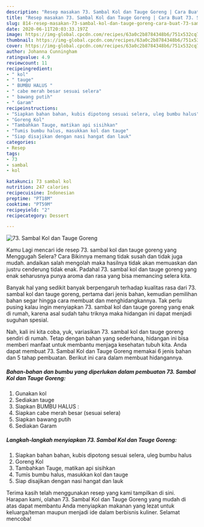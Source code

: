 ```yaml
---
description: "Resep masakan 73. Sambal Kol dan Tauge Goreng | Cara Buat 73. Sambal Kol dan Tauge Goreng Yang Sempurna"
title: "Resep masakan 73. Sambal Kol dan Tauge Goreng | Cara Buat 73. Sambal Kol dan Tauge Goreng Yang Sempurna"
slug: 814-resep-masakan-73-sambal-kol-dan-tauge-goreng-cara-buat-73-sambal-kol-dan-tauge-goreng-yang-sempurna
date: 2020-06-11T20:03:33.197Z
image: https://img-global.cpcdn.com/recipes/63a0c2b8784348b6/751x532cq70/73-sambal-kol-dan-tauge-goreng-foto-resep-utama.jpg
thumbnail: https://img-global.cpcdn.com/recipes/63a0c2b8784348b6/751x532cq70/73-sambal-kol-dan-tauge-goreng-foto-resep-utama.jpg
cover: https://img-global.cpcdn.com/recipes/63a0c2b8784348b6/751x532cq70/73-sambal-kol-dan-tauge-goreng-foto-resep-utama.jpg
author: Johanna Cunningham
ratingvalue: 4.9
reviewcount: 11
recipeingredient:
- " kol"
- " tauge"
- " BUMBU HALUS "
- " cabe merah besar sesuai selera"
- " bawang putih"
- " Garam"
recipeinstructions:
- "Siapkan bahan bahan, kubis dipotong sesuai selera, uleg bumbu halus"
- "Goreng Kol"
- "Tambahkan Tauge, matikan api sisihkan"
- "Tumis bumbu halus, masukkan kol dan tauge"
- "Siap disajikan dengan nasi hangat dan lauk"
categories:
- Resep
tags:
- 73
- sambal
- kol

katakunci: 73 sambal kol 
nutrition: 247 calories
recipecuisine: Indonesian
preptime: "PT18M"
cooktime: "PT59M"
recipeyield: "2"
recipecategory: Dessert

---
```



![73. Sambal Kol dan Tauge Goreng](https://img-global.cpcdn.com/recipes/63a0c2b8784348b6/751x532cq70/73-sambal-kol-dan-tauge-goreng-foto-resep-utama.jpg)

Kamu Lagi mencari ide resep 73. sambal kol dan tauge goreng yang Menggugah Selera? Cara Bikinnya memang tidak susah dan tidak juga mudah. andaikan salah mengolah maka hasilnya tidak akan memuaskan dan justru cenderung tidak enak. Padahal 73. sambal kol dan tauge goreng yang enak seharusnya punya aroma dan rasa yang bisa memancing selera kita.



Banyak hal yang sedikit banyak berpengaruh terhadap kualitas rasa dari 73. sambal kol dan tauge goreng, pertama dari jenis bahan, kemudian pemilihan bahan segar hingga cara membuat dan menghidangkannya. Tak perlu pusing kalau ingin menyiapkan 73. sambal kol dan tauge goreng yang enak di rumah, karena asal sudah tahu triknya maka hidangan ini dapat menjadi suguhan spesial.


Nah, kali ini kita coba, yuk, variasikan 73. sambal kol dan tauge goreng sendiri di rumah. Tetap dengan bahan yang sederhana, hidangan ini bisa memberi manfaat untuk membantu menjaga kesehatan tubuh kita. Anda dapat membuat 73. Sambal Kol dan Tauge Goreng memakai 6 jenis bahan dan 5 tahap pembuatan. Berikut ini cara dalam membuat hidangannya.

<!--inarticleads1-->

##### Bahan-bahan dan bumbu yang diperlukan dalam pembuatan 73. Sambal Kol dan Tauge Goreng:

1. Gunakan  kol
1. Sediakan  tauge
1. Siapkan  BUMBU HALUS :
1. Siapkan  cabe merah besar (sesuai selera)
1. Siapkan  bawang putih
1. Sediakan  Garam




<!--inarticleads2-->

##### Langkah-langkah menyiapkan 73. Sambal Kol dan Tauge Goreng:

1. Siapkan bahan bahan, kubis dipotong sesuai selera, uleg bumbu halus
1. Goreng Kol
1. Tambahkan Tauge, matikan api sisihkan
1. Tumis bumbu halus, masukkan kol dan tauge
1. Siap disajikan dengan nasi hangat dan lauk




Terima kasih telah menggunakan resep yang kami tampilkan di sini. Harapan kami, olahan 73. Sambal Kol dan Tauge Goreng yang mudah di atas dapat membantu Anda menyiapkan makanan yang lezat untuk keluarga/teman maupun menjadi ide dalam berbisnis kuliner. Selamat mencoba!
